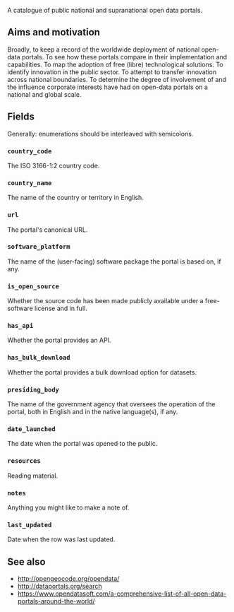 A catalogue of public national and supranational open data portals.

## Aims and motivation

Broadly, to keep a record of the worldwide deployment of national open-data
portals.  To see how these portals compare in their implementation and
capabilities.  To map the adoption of free (libre) technological solutions.
To identify innovation in the public sector.  To attempt to transfer innovation
across national boundaries.  To determine the degree of involvement of and the
influence corporate interests have had on open-data portals on a national and
global scale.

## Fields

Generally: enumerations should be interleaved with semicolons.

### `country_code`

The ISO 3166-1:2 country code.

### `country_name`

The name of the country or territory in English.

### `url`

The portal's canonical URL.

### `software_platform`

The name of the (user-facing) software package the portal is based on, if any.

### `is_open_source`

Whether the source code has been made publicly available under a free-software
license and in full.

### `has_api`

Whether the portal provides an API.

### `has_bulk_download`

Whether the portal provides a bulk download option for datasets.

### `presiding_body`

The name of the government agency that oversees the operation of the portal,
both in English and in the native language(s), if any.

### `date_launched`

The date when the portal was opened to the public.

### `resources`

Reading material.

### `notes`

Anything you might like to make a note of.

### `last_updated`

Date when the row was last updated.

## See also

* http://opengeocode.org/opendata/
* http://dataportals.org/search
* https://www.opendatasoft.com/a-comprehensive-list-of-all-open-data-portals-around-the-world/

